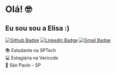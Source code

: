 # Olá! 🤓
## Eu sou sou a Elisa :)

[![Github Badge](https://img.shields.io/badge/-Github-000?style=flat-square&logo=Github&logoColor=white&link=https://github.com/Lisacastil)](https://github.com/Lisacastil)
[![Linkedin Badge](https://img.shields.io/badge/-LinkedIn-blue?style=flat-square&logo=Linkedin&logoColor=white&link=https://www.linkedin.com/in/elisacastilho/)](https://www.linkedin.com/in/elisacastilho/)
[![Gmail Badge](https://img.shields.io/badge/-elisa.castilho.marques@gmail.com-red?style=flat-square&logo=Gmail&logoColor=white&link=mailto:elisa.castilho.marques@gmail.com)](mailto:elisa.castilho.marques@gmail.com)

📚 Estudante na SPTech  
💻 Estagiária na Vericode  
📌 São Paulo - SP  
